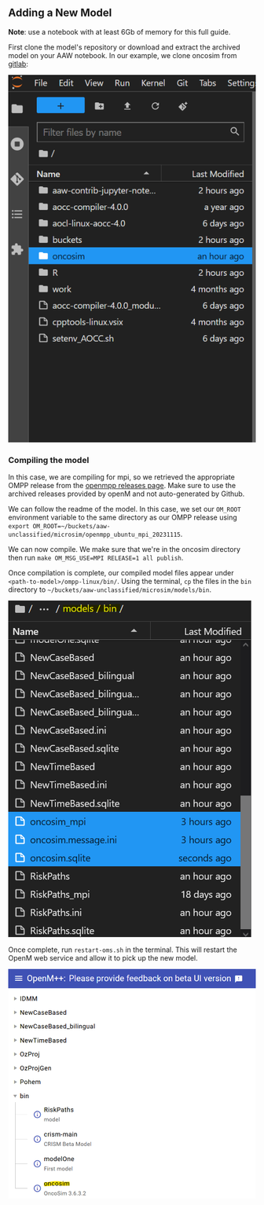 ## Adding a New Model

**Note**: use a notebook with at least 6Gb of memory for this full guide. 

First clone the model's repository or download and extract the archived model on your AAW notebook. In our example, we clone oncosim from [gitlab](../6-Gitlab/Gitlab.md):

![Oncosim dir is now available](image.png)

### Compiling the model

In this case, we are compiling for mpi, so we retrieved the appropriate OMPP release from the [openmpp releases page](https://github.com/openmpp/main/releases). Make sure to use the archived releases provided by openM and not auto-generated by Github. 

We can follow the readme of the model. In this case, we set our `OM_ROOT` environment variable to the same directory as our OMPP release using `export OM_ROOT=~/buckets/aaw-unclassified/microsim/openmpp_ubuntu_mpi_20231115`.

We can now compile. We make sure that we're in the oncosim directory then run `make OM_MSG_USE=MPI RELEASE=1 all publish`. 

Once compilation is complete, our compiled model files appear under `<path-to-model>/ompp-linux/bin/`. Using the terminal, `cp` the files in the `bin` directory to `~/buckets/aaw-unclassified/microsim/models/bin`.

![oncosim model files under bin](image-2.png)

Once complete, run `restart-oms.sh` in the terminal. This will restart the OpenM web service and allow it to pick up the new model.

![model in UI](image-3.png)